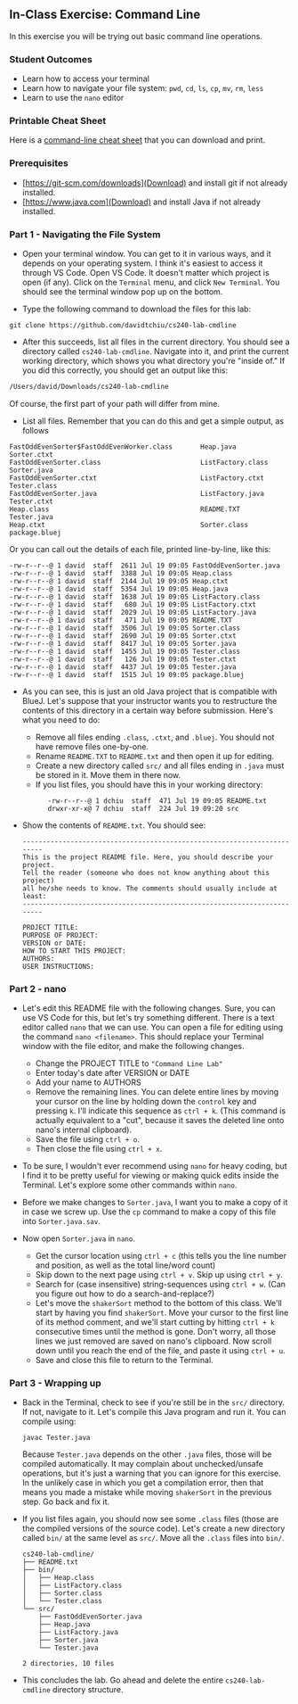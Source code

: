 ## In-Class Exercise: Command Line

In this exercise you will be trying out basic command line operations.

### Student Outcomes

- Learn how to access your terminal
- Learn how to navigate your file system: `pwd`, `cd`, `ls`, `cp`, `mv`, `rm`, `less`
- Learn to use the `nano` editor

### Printable Cheat Sheet

Here is a [command-line cheat sheet](https://commons.wikimedia.org/wiki/File:Unix_command_cheatsheet.pdf) that you can download and print.

### Prerequisites

- [https://git-scm.com/downloads](Download) and install git if not already installed.
- [https://www.java.com](Download) and install Java if not already installed.

### Part 1 - Navigating the File System

- Open your terminal window. You can get to it in various ways, and it depends on your operating system. I think it's easiest to access it through VS Code. Open VS Code. It doesn't matter which project is open (if any). Click on the `Terminal` menu, and click `New Terminal`. You should see the terminal window pop up on the bottom.

- Type the following command to download the files for this lab:

```
git clone https://github.com/davidtchiu/cs240-lab-cmdline
```

- After this succeeds, list all files in the current directory. You should see a directory called `cs240-lab-cmdline`. Navigate into it, and print the current working directory, which shows you what directory you're "inside of." If you did this correctly, you should get an output like this:

```bash
/Users/david/Downloads/cs240-lab-cmdline
```

Of course, the first part of your path will differ from mine.

- List all files. Remember that you can do this and get a simple output, as follows

```git
FastOddEvenSorter$FastOddEvenWorker.class       Heap.java                                       Sorter.ctxt
FastOddEvenSorter.class                         ListFactory.class                               Sorter.java
FastOddEvenSorter.ctxt                          ListFactory.ctxt                                Tester.class
FastOddEvenSorter.java                          ListFactory.java                                Tester.ctxt
Heap.class                                      README.TXT                                      Tester.java
Heap.ctxt                                       Sorter.class                                    package.bluej
```

Or you can call out the details of each file, printed line-by-line, like this:

```
-rw-r--r--@ 1 david  staff  2611 Jul 19 09:05 FastOddEvenSorter.java
-rw-r--r--@ 1 david  staff  3388 Jul 19 09:05 Heap.class
-rw-r--r--@ 1 david  staff  2144 Jul 19 09:05 Heap.ctxt
-rw-r--r--@ 1 david  staff  5354 Jul 19 09:05 Heap.java
-rw-r--r--@ 1 david  staff  1638 Jul 19 09:05 ListFactory.class
-rw-r--r--@ 1 david  staff   680 Jul 19 09:05 ListFactory.ctxt
-rw-r--r--@ 1 david  staff  2029 Jul 19 09:05 ListFactory.java
-rw-r--r--@ 1 david  staff   471 Jul 19 09:05 README.TXT
-rw-r--r--@ 1 david  staff  3506 Jul 19 09:05 Sorter.class
-rw-r--r--@ 1 david  staff  2690 Jul 19 09:05 Sorter.ctxt
-rw-r--r--@ 1 david  staff  8417 Jul 19 09:05 Sorter.java
-rw-r--r--@ 1 david  staff  1455 Jul 19 09:05 Tester.class
-rw-r--r--@ 1 david  staff   126 Jul 19 09:05 Tester.ctxt
-rw-r--r--@ 1 david  staff  4437 Jul 19 09:05 Tester.java
-rw-r--r--@ 1 david  staff  1515 Jul 19 09:05 package.bluej
```

- As you can see, this is just an old Java project that is compatible with BlueJ. Let's suppose that your instructor wants you to restructure the contents of this directory in a certain way before submission. Here's what you need to do:

  - Remove all files ending `.class`, `.ctxt`, and `.bluej`. You should not have remove files one-by-one.
  - Rename `README.TXT` to `README.txt` and then open it up for editing.
  - Create a new directory called `src/` and all files ending in `.java` must be stored in it. Move them in there now.
  - If you list files, you should have this in your working directory:
    ```
       -rw-r--r--@ 1 dchiu  staff  471 Jul 19 09:05 README.txt
       drwxr-xr-x@ 7 dchiu  staff  224 Jul 19 09:20 src
    ```

- Show the contents of `README.txt`. You should see:

  ```
  ------------------------------------------------------------------------
  This is the project README file. Here, you should describe your project.
  Tell the reader (someone who does not know anything about this project)
  all he/she needs to know. The comments should usually include at least:
  ------------------------------------------------------------------------

  PROJECT TITLE:
  PURPOSE OF PROJECT:
  VERSION or DATE:
  HOW TO START THIS PROJECT:
  AUTHORS:
  USER INSTRUCTIONS:
  ```

### Part 2 - nano

- Let's edit this README file with the following changes. Sure, you can use VS Code for this, but let's try something different. There is a text editor called `nano` that we can use. You can open a file for editing using the command `nano <filename>`. This should replace your Terminal window with the file editor, and make the following changes.

  - Change the PROJECT TITLE to `"Command Line Lab"`
  - Enter today's date after VERSION or DATE
  - Add your name to AUTHORS
  - Remove the remaining lines. You can delete entire lines by moving your cursor on the line by holding down the `control` key and pressing `k`. I'll indicate this sequence as `ctrl + k`. (This command is actually equivalent to a "cut", because it saves the deleted line onto nano's internal clipboard).
  - Save the file using `ctrl + o`.
  - Then close the file using `ctrl + x`.

- To be sure, I wouldn't ever recommend using `nano` for heavy coding, but I find it to be pretty useful for viewing or making quick edits inside the Terminal. Let's explore some other commands within `nano`.

- Before we make changes to `Sorter.java`, I want you to make a copy of it in case we screw up. Use the `cp` command to make a copy of this file into `Sorter.java.sav`.

- Now open `Sorter.java` in `nano`.

  - Get the cursor location using `ctrl + c` (this tells you the line number and position, as well as the total line/word count)
  - Skip down to the next page using `ctrl + v`. Skip up using `ctrl + y`.
  - Search for (case insensitive) string-sequences using `ctrl + w`. (Can you figure out how to do a search-and-replace?)
  - Let's move the `shakerSort` method to the bottom of this class. We'll start by having you find `shakerSort`. Move your cursor to the first line of its method comment, and we'll start cutting by hitting `ctrl + k` consecutive times until the method is gone. Don't worry, all those lines we just removed are saved on nano's clipboard. Now scroll down until you reach the end of the file, and paste it using `ctrl + u`.
  - Save and close this file to return to the Terminal.

### Part 3 - Wrapping up

- Back in the Terminal, check to see if you're still be in the `src/` directory. If not, navigate to it. Let's compile this Java program and run it. You can compile using:

  ```
  javac Tester.java
  ```

  Because `Tester.java` depends on the other `.java` files, those will be compiled automatically. It may complain about unchecked/unsafe operations, but it's just a warning that you can ignore for this exercise. In the unlikely case in which you get a compilation error, then that means you made a mistake while moving `shakerSort` in the previous step. Go back and fix it.

- If you list files again, you should now see some `.class` files (those are the compiled versions of the source code). Let's create a new directory called `bin/` at the same level as `src/`. Move all the `.class` files into `bin/`.

  ```
  cs240-lab-cmdline/
  ├── README.txt
  ├── bin/
  │   ├── Heap.class
  │   ├── ListFactory.class
  │   ├── Sorter.class
  │   └── Tester.class
  └── src/
      ├── FastOddEvenSorter.java
      ├── Heap.java
      ├── ListFactory.java
      ├── Sorter.java
      └── Tester.java

  2 directories, 10 files
  ```

- This concludes the lab. Go ahead and delete the entire `cs240-lab-cmdline` directory structure.
